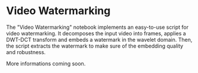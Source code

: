 # Video Watermarking

The "Video Watermarking" notebook implements an easy-to-use script for video watermarking.
It decomposes the input video into frames, applies a DWT-DCT transform and embeds a watermark in the wavelet domain.
Then, the script extracts the watermark to make sure of the embedding quality and robustness.

More informations coming soon.

